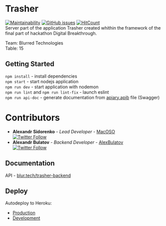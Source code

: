 # Trasher

[![Maintainability](https://api.codeclimate.com/v1/badges/381438e5f7d4278fc6ad/maintainability)](https://codeclimate.com/github/blurtech/trasher-backend/maintainability) [![GitHub issues](https://img.shields.io/github/issues/blurtech/trasher-backend.svg)](https://github.com/blurtech/trasher-backend/issues) [![HitCount](http://hits.dwyl.io/blurtech/trasher-backend.svg)](http://hits.dwyl.io/blurtech/trasher-backend)  
Server part of the application Trasher created whithin the framework of the final part of hackathon Digital Breakthrough.  

Team: Blurred Technologies  
Table: 15  

## Getting Started

`npm install` - install dependencies  
`npm start` - start nodejs application  
`npm run dev` - start application with nodemon  
`npm run lint` and `npm run lint-fix` - launch eslint  
`npm run api-doc` - generate documentation from [apiary.apib](docs/apiary.apib) file (Swagger)

# Contributors
* **Alexandr Sidorenko** - *Lead Developer* - [MacOSO](https://github.com/MacOSO)  
[![Twitter Follow](https://img.shields.io/twitter/follow/batyshkaLenin.svg?style=social&label=Follow)](https://twitter.com/batyshkaLenin) 
* **Alexandr Bulatov** - *Backend Developer* - [AlexBulatov](https://github.com/AlexBulatov)  
[![Twitter Follow](https://img.shields.io/twitter/follow/drunkdba.svg?style=social&label=Follow)](https://twitter.com/drunkdba) 

## Documentation

API - [blur.tech/trasher-backend](https://blur.tech/trasher-backend/)

## Deploy

Autodeploy to Heroku:

- [Production](https://api.trasher.blur.tech/)
- [Development](https://dev.api.trasher.blur.tech/)
